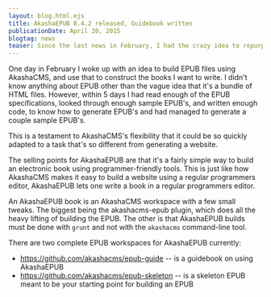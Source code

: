 ```yaml
---
layout: blog.html.ejs
title: AkashaEPUB 0.4.2 released, Guidebook written
publicationDate: April 20, 2015
blogtag: news
teaser: Since the last news in February, I had the crazy idea to repurpose AkashaCMS to support building EPUB's.  That's now finished, and a guidebook has been written.
---
```


One day in February I woke up with an idea to build EPUB files using AkashaCMS, and use that to construct the books I want to write.  I didn't know anything about EPUB other than the vague idea that it's a bundle of HTML files.  However, within 5 days I had read enough of the EPUB specifications, looked through enough sample EPUB's, and written enough code, to know how to generate EPUB's and had managed to generate a couple sample EPUB's.

This is a testament to AkashaCMS's flexibility that it could be so quickly adapted to a task that's so different from generating a website.

The selling points for AkashaEPUB are that it's a fairly simple way to build an electronic book using programmer-friendly tools.  This is just like how AkashaCMS makes it easy to build a website using a regular programmers editor, AkashaEPUB lets one write a book in a regular programmers editor.

An AkashaEPUB book is an AkashaCMS workspace with a few small tweaks.  The biggest being the akashacms-epub plugin, which does all the heavy lifting of building the EPUB.  The other is that AkashaEPUB builds must be done with `grunt` and not with the `akashacms` command-line tool.

There are two complete EPUB workspaces for AkashaEPUB currently:

* https://github.com/akashacms/epub-guide -- is a guidebook on using AkashaEPUB
* https://github.com/akashacms/epub-skeleton -- is a skeleton EPUB meant to be your starting point for building an EPUB
